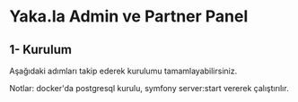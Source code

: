 Yaka.la Admin ve Partner Panel 
=======================
## 1- Kurulum
Aşağıdaki adımları takip ederek kurulumu tamamlayabilirsiniz.  

Notlar: docker'da postgresql kurulu, symfony server:start vererek çalıştırılır. 
<br>
